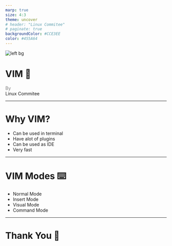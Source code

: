 ```yaml
---
marp: true
size: 4:3
theme: uncover
# header: "Linux Commitee"
# paginate: true
backgroundColor: #CCE3EE
color: #455A64
---
```



![left bg](./imgs/tux.png)

# <!--fit--> VIM :rocket:
<span style="color:grey">By</span><br> Linux Commitee

---

# Why VIM? 

- Can be used in terminal
- Have alot of plugins
- Can be used as IDE
- Very fast


---

# VIM Modes :keyboard:

- Normal Mode
- Insert Mode
- Visual Mode
- Command Mode

---

# <!--fit--> Thank You :wave:
